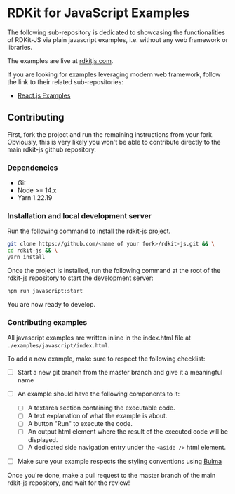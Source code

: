 # RDKit for JavaScript Examples

The following sub-repository is dedicated to showcasing the functionalities of RDKit-JS via plain javascript examples, i.e. without any web framework or libraries.

The examples are live at [rdkitjs.com](https://www.rdkitjs.com).

If you are looking for examples leveraging modern web framework, follow the link to their related sub-repositories:

- [React.js Examples](https://github.com/MichelML/rdkit-js/tree/master/examples/react)

## Contributing

First, fork the project and run the remaining instructions from your fork. Obviously, this is very likely you won't be able to contribute directly to the main rdkit-js github repository.

### Dependencies

- Git
- Node >= 14.x
- Yarn 1.22.19

### Installation and local development server

Run the following command to install the rdkit-js project.

```bash
git clone https://github.com/<name of your fork>/rdkit-js.git && \
cd rdkit-js && \
yarn install
```

Once the project is installed, run the following command at the root of the rdkit-js repository to start the development server:

```bash
npm run javascript:start
```

You are now ready to develop.

### Contributing examples

All javascript examples are written inline in the index.html file at `./examples/javascript/index.html`.

To add a new example, make sure to respect the following checklist:

- [ ] Start a new git branch from the master branch and give it a meaningful name
- [ ] An example should have the following components to it:

  - [ ] A textarea section containing the executable code.
  - [ ] A text explanation of what the example is about.
  - [ ] A button "Run" to execute the code.
  - [ ] An output html element where the result of the executed code will be displayed.
  - [ ] A dedicated side navigation entry under the `<aside />` html element.

- [ ] Make sure your example respects the styling conventions using [Bulma](https://bulma.io/)

Once you're done, make a pull request to the master branch of the main rdkit-js repository, and wait for the review!
